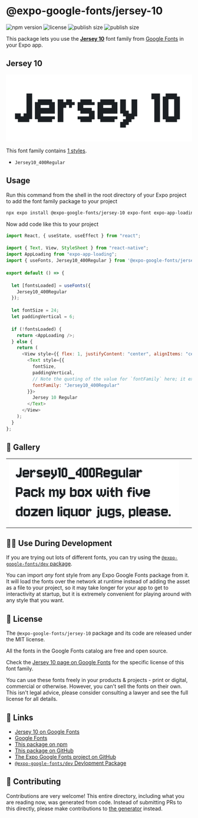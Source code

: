 # @expo-google-fonts/jersey-10

![npm version](https://flat.badgen.net/npm/v/@expo-google-fonts/jersey-10)
![license](https://flat.badgen.net/github/license/expo/google-fonts)
![publish size](https://flat.badgen.net/packagephobia/install/@expo-google-fonts/jersey-10)
![publish size](https://flat.badgen.net/packagephobia/publish/@expo-google-fonts/jersey-10)

This package lets you use the [**Jersey 10**](https://fonts.google.com/specimen/Jersey+10) font family from [Google Fonts](https://fonts.google.com/) in your Expo app.

## Jersey 10

![Jersey 10](./font-family.png)

This font family contains [1 styles](#-gallery).

- `Jersey10_400Regular`

## Usage

Run this command from the shell in the root directory of your Expo project to add the font family package to your project

```sh
npx expo install @expo-google-fonts/jersey-10 expo-font expo-app-loading
```

Now add code like this to your project

```js
import React, { useState, useEffect } from "react";

import { Text, View, StyleSheet } from "react-native";
import AppLoading from "expo-app-loading";
import { useFonts, Jersey10_400Regular } from '@expo-google-fonts/jersey-10';

export default () => {

  let [fontsLoaded] = useFonts({
    Jersey10_400Regular
  });

  let fontSize = 24;
  let paddingVertical = 6;

  if (!fontsLoaded) {
    return <AppLoading />;
  } else {
    return (
      <View style={{ flex: 1, justifyContent: "center", alignItems: "center" }}>
        <Text style={{
          fontSize,
          paddingVertical,
          // Note the quoting of the value for `fontFamily` here; it expects a string!
          fontFamily: "Jersey10_400Regular"
        }}>
          Jersey 10 Regular
        </Text>
      </View>
    );
  }
};
```

## 🔡 Gallery


||||
|-|-|-|
|![Jersey10_400Regular](./Jersey10_400Regular.ttf.png)||||


## 👩‍💻 Use During Development

If you are trying out lots of different fonts, you can try using the [`@expo-google-fonts/dev` package](https://github.com/expo/google-fonts/tree/master/font-packages/dev#readme).

You can import _any_ font style from any Expo Google Fonts package from it. It will load the fonts over the network at runtime instead of adding the asset as a file to your project, so it may take longer for your app to get to interactivity at startup, but it is extremely convenient for playing around with any style that you want.


## 📖 License

The `@expo-google-fonts/jersey-10` package and its code are released under the MIT license.

All the fonts in the Google Fonts catalog are free and open source.

Check the [Jersey 10 page on Google Fonts](https://fonts.google.com/specimen/Jersey+10) for the specific license of this font family.

You can use these fonts freely in your products & projects - print or digital, commercial or otherwise. However, you can't sell the fonts on their own. This isn't legal advice, please consider consulting a lawyer and see the full license for all details.

## 🔗 Links

- [Jersey 10 on Google Fonts](https://fonts.google.com/specimen/Jersey+10)
- [Google Fonts](https://fonts.google.com/)
- [This package on npm](https://www.npmjs.com/package/@expo-google-fonts/jersey-10)
- [This package on GitHub](https://github.com/expo/google-fonts/tree/master/font-packages/jersey-10)
- [The Expo Google Fonts project on GitHub](https://github.com/expo/google-fonts)
- [`@expo-google-fonts/dev` Devlopment Package](https://github.com/expo/google-fonts/tree/master/font-packages/dev)

## 🤝 Contributing

Contributions are very welcome! This entire directory, including what you are reading now, was generated from code. Instead of submitting PRs to this directly, please make contributions to [the generator](https://github.com/expo/google-fonts/tree/master/packages/generator) instead.
